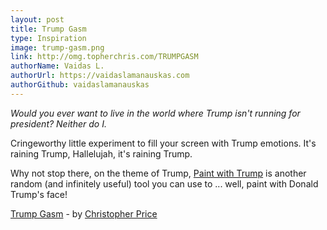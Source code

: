 ```yaml
---
layout: post
title: Trump Gasm
type: Inspiration
image: trump-gasm.png
link: http://omg.topherchris.com/TRUMPGASM
authorName: Vaidas L.
authorUrl: https://vaidaslamanauskas.com
authorGithub: vaidaslamanauskas
---
```


_Would you ever want to live in the world where Trump isn't running for president? Neither do I._

Cringeworthy little experiment to fill your screen with Trump emotions. It's raining Trump, Hallelujah, it's raining Trump.

Why not stop there, on the theme of Trump, [Paint with Trump](http://paintwithdonaldtrump.com) is another random (and infinitely useful) tool you can use to ... well, paint with Donald Trump's face!

[Trump Gasm](http://omg.topherchris.com/TRUMPGASM) - by [Christopher Price](http://topherchris.com)

